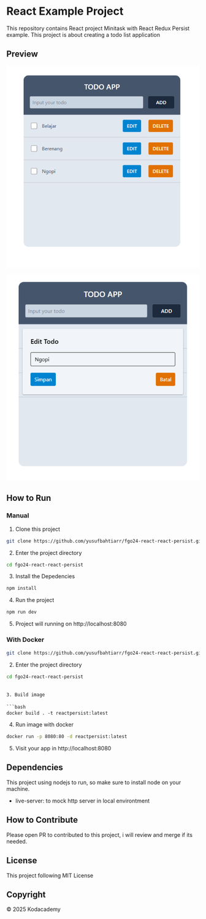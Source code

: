 # React Example Project

This repository contains React project Minitask with React Redux Persist example. This project is about creating a todo list application

## Preview

![Preview](Screenshot.png)

![Preview](Screenshot1.png)

## How to Run

### Manual

1. Clone this project

```bash
git clone https://github.com/yusufbahtiarr/fgo24-react-react-persist.git
```

2. Enter the project directory

```bash
cd fgo24-react-react-persist
```

3. Install the Depedencies

```bash
npm install
```

4. Run the project

```bash
npm run dev
```

5. Project will running on http://localhost:8080

### With Docker

```bash
git clone https://github.com/yusufbahtiarr/fgo24-react-react-persist.git
```

2. Enter the project directory

```bash
cd fgo24-react-react-persist
```

````

3. Build image

```bash
docker build . -t reactpersist:latest
````

4. Run image with docker

```bash
docker run -p 8080:80 -d reactpersist:latest
```

5. Visit your app in http://localhost:8080

## Dependencies

This project using nodejs to run, so make sure to install node on your machine.

- live-server: to mock http server in local environtment

## How to Contribute

Please open PR to contributed to this project, i will review and merge if its needed.

## License

This project following MIT License

## Copyright

&copy; 2025 Kodacademy
